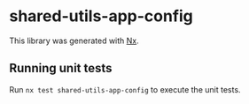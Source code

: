 # shared-utils-app-config

This library was generated with [Nx](https://nx.dev).

## Running unit tests

Run `nx test shared-utils-app-config` to execute the unit tests.
